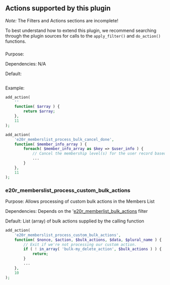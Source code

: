 ## Actions supported by this plugin

*Note:* The Filters and Actions sections are incomplete!

To best understand how to extend this plugin, we recommend searching through the plugin sources for calls to the `apply_filter()` and `do_action()` functions.

### 

Purpose: 

Dependencies: N/A

Default: 

```php

```
Example:
```php
add_action(
	''
	function( $array ) {
		return $array;
	},
	11
);
```

```php
add_action(
	'e20r_memberslist_process_bulk_cancel_done',
	function( $member_info_array ) {
		foreach( $member_info_array as $key => $user_info ) {
			// Cancel the membership level(s) for the user record based on WP_User->id
			...
		}
	},
	11
);
```
### e20r_memberslist_process_custom_bulk_actions

Purpose: Allows processing of custom bulk actions in the Members List

Dependencies: Depends on the '[e20r_memberlist_bulk_actions](https://github.com/eighty20results/e20r-members-list/docs/FILTERS.md#e20r_memberlist_bulk_actions) filter

Default: List (array) of bulk actions supplied by the calling function

```php
add_action(
	'e20r_memberslist_process_custom_bulk_actions',
	function( $nonce, $action, $bulk_actions, $data, $plural_name ) {
		// Exit if we're not processing our custom action.
	 	if ( ! in_array( 'bulk-my_delete_action', $bulk_actions ) ) {
	 		return;
	 	}
	 	...
	},
	10
);  
```
